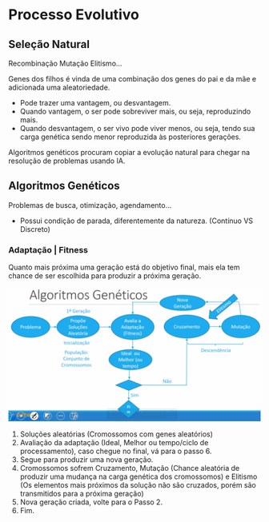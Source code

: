 # Processo Evolutivo

## Seleção Natural
Recombinação Mutação Elitismo...

Genes dos filhos é vinda de uma combinação dos genes do pai e da mãe e adicionada uma aleatoriedade.

 - Pode trazer uma vantagem, ou desvantagem.
 - Quando vantagem, o ser pode sobreviver mais, ou seja, reproduzindo mais.
 - Quando desvantagem, o ser vivo pode viver menos, ou seja, tendo sua carga genética sendo menor reproduzida às posteriores gerações.

Algoritmos genéticos procuram copiar a evolução natural para chegar na resolução de problemas usando IA.

## Algoritmos Genéticos

Problemas de busca, otimização, agendamento...

 - Possui condição de parada, diferentemente da natureza. (Contínuo VS Discreto)

### Adaptação | Fitness

Quanto mais próxima uma geração está do objetivo final, mais ela tem chance de ser escolhida para produzir a próxima geração.

![Estrutura de um algoritmo genético](./estrutura.png)

1. Soluções aleatórias (Cromossomos com genes aleatórios)
2. Avaliação da adaptação (Ideal, Melhor ou tempo/ciclo de processamento), caso chegue no final, vá para o passo 6.
3. Segue para produzir uma nova geração.
4. Cromossomos sofrem Cruzamento, Mutação (Chance aleatória de produzir uma mudança na carga genética dos cromossomos) e Elitismo (Os elementos mais próximos da solução não são cruzados, porém são transmitidos para a próxima geração)
5. Nova geração criada, volte para o Passo 2.
6. Fim.